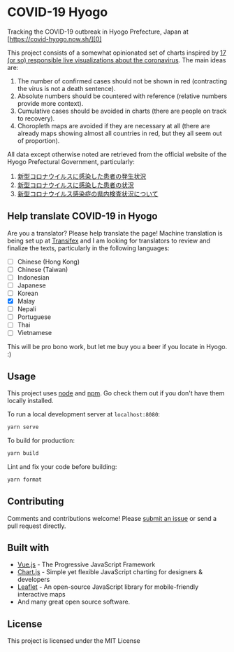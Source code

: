 # COVID-19 Hyogo

Tracking the COVID-19 outbreak in Hyogo Prefecture, Japan at
[https://covid-hyogo.now.sh/][0]

This project consists of a somewhat opinionated set of charts inspired by
[17 (or so) responsible live visualizations about the coronavirus][1]. The
main ideas are:

1. The number of confirmed cases should not be shown in red
   (contracting the virus is not a death sentence).
1. Absolute numbers should be countered with reference
   (relative numbers provide more context).
1. Cumulative cases should be avoided in charts
   (there are people on track to recovery).
1. Choropleth maps are avoided if they are necessary at all
   (there are already maps showing almost all countries in red, but
   they all seem out of proportion).

All data except otherwise noted are retrieved from the official website of the
Hyogo Prefectural Government, particularly:

1. [新型コロナウイルスに感染した患者の発生状況][2]
1. [新型コロナウイルスに感染した患者の状況][3]
1. [新型コロナウイルス感染症の県内検査状況について][4]

## Help translate COVID-19 in Hyogo

Are you a translator? Please help translate the page! Machine translation
is being set up at [Transifex][5] and I am looking for translators to
review and finalize the texts, particularly in the following languages:

- [ ] Chinese (Hong Kong)
- [ ] Chinese (Taiwan)
- [ ] Indonesian
- [ ] Japanese
- [ ] Korean
- [x] Malay
- [ ] Nepali
- [ ] Portuguese
- [ ] Thai
- [ ] Vietnamese

This will be pro bono work, but let me buy you a beer if you locate in Hyogo. :)

## Usage

This project uses [node](http://nodejs.org) and [npm](https://npmjs.com).
Go check them out if you don't have them locally installed.

To run a local development server at `localhost:8080`:

```sh
yarn serve
```

To build for production:

```sh
yarn build
```

Lint and fix your code before building:

```sh
yarn format
```

## Contributing

Comments and contributions welcome! Please [submit an issue][6] or send a
pull request directly.

## Built with

- [Vue.js](https://vuejs.org/index.html) - The Progressive JavaScript Framework
- [Chart.js](https://www.chartjs.org/) - Simple yet flexible JavaScript
  charting for designers & developers
- [Leaflet](https://leafletjs.com/) - An open-source JavaScript library
   for mobile-friendly interactive maps
- And many great open source software.

## License

This project is licensed under the MIT License

[0]: https://covid-hyogo.now.sh/
[1]: https://blog.datawrapper.de/coronaviruscharts/
[2]: https://web.pref.hyogo.lg.jp/kk03/corona_hasseijyokyo.html
[3]: https://web.pref.hyogo.lg.jp/kk03/corona_kanjyajyokyo.html
[4]: https://web.pref.hyogo.lg.jp/kf16/singatakoronakensa.html
[5]: https://www.transifex.com/covid-19-hyogo/covid-19-in-hyogo/
[6]: https://github.com/hktang/covid-hyogo/issues

